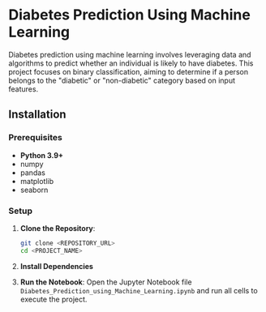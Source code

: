 # Diabetes Prediction Using Machine Learning

Diabetes prediction using machine learning involves leveraging data and algorithms to predict whether an individual is likely to have diabetes. This project focuses on binary classification, aiming to determine if a person belongs to the "diabetic" or "non-diabetic" category based on input features.

## Installation

### Prerequisites

- **Python 3.9+**
- numpy
- pandas
- matplotlib
- seaborn

### Setup

1. **Clone the Repository**:
    ```bash
    git clone <REPOSITORY_URL>
    cd <PROJECT_NAME>
    ```

2. **Install Dependencies**

3. **Run the Notebook**:
   Open the Jupyter Notebook file `Diabetes_Prediction_using_Machine_Learning.ipynb` and run all cells to execute the project.
